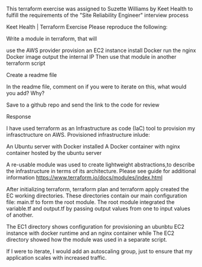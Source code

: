 This terraform exercise was assigned to Suzette Williams by Keet Health to fulfill the requirements of the "Site Reliability Engineer" interview process

Keet Health | Terraform Exercise
Please reproduce the following:

Write a module in terraform, that will

use the AWS provider
provision an EC2 instance
install Docker
run the nginx Docker image
output the internal IP
Then use that module in another terraform script

Create a readme file

In the readme file, comment on if you were to iterate on this, what would you add? Why?

Save to a github repo and send the link to the code for review

Response

I have used terraform as an Infrastructure as code (IaC) tool to provision my infrasctructure on AWS. Provisioned infrastructure inlude:

An Ubuntu server with Docker installed
A Docker container with nginx container hosted by the ubuntu server

A re-usable module was used to create lightweight abstractions,to describe the infrastructure in terms of its architecture. Please see guide for additional information https://www.terraform.io/docs/modules/index.html

After initializing terraform, terraform plan and terraform apply created the EC working directories. These directories contain our main configuration file: main.tf to form the root module. The root module integrated the variable.tf and output.tf by passing output values from one to input values of another.

The EC1 directory shows configuration for provisioning an ubunbtu EC2 instance with docker runtime and an nginx container while The EC2 directory showed how the module was used in a separate script.

If I were to iterate, I would add an autoscaling group, just to ensure that my application scales with increased traffic.
